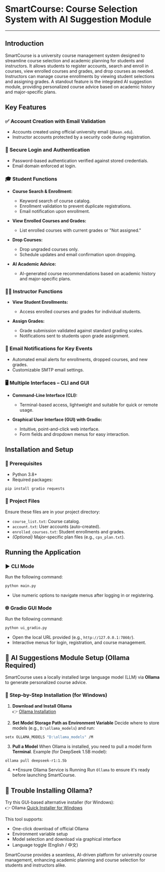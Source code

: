 # SmartCourse: Course Selection System with AI Suggestion Module
---

## Introduction

SmartCourse is a university course management system designed to streamline course selection and academic planning for students and instructors. It allows students to register accounts, search and enroll in courses, view enrolled courses and grades, and drop courses as needed. Instructors can manage course enrollments by viewing student selections and assigning grades. A standout feature is the integrated AI suggestion module, providing personalized course advice based on academic history and major-specific plans.

## Key Features

### ✅ Account Creation with Email Validation

* Accounts created using official university email (`@kean.edu`).
* Instructor accounts protected by a security code during registration.

### 🔐 Secure Login and Authentication

* Password-based authentication verified against stored credentials.
* Email domain enforced at login.

### 🎓 Student Functions

* **Course Search & Enrollment:**

  * Keyword search of course catalog.
  * Enrollment validation to prevent duplicate registrations.
  * Email notification upon enrollment.

* **View Enrolled Courses and Grades:**

  * List enrolled courses with current grades or "Not assigned."

* **Drop Courses:**

  * Drop ungraded courses only.
  * Schedule updates and email confirmation upon dropping.

* **AI Academic Advice:**

  * AI-generated course recommendations based on academic history and major-specific plans.

### 👨‍🏫 Instructor Functions

* **View Student Enrollments:**

  * Access enrolled courses and grades for individual students.

* **Assign Grades:**

  * Grade submission validated against standard grading scales.
  * Notifications sent to students upon grade assignment.

### 📧 Email Notifications for Key Events

* Automated email alerts for enrollments, dropped courses, and new grades.
* Customizable SMTP email settings.

### 🖥️ Multiple Interfaces – CLI and GUI

* **Command-Line Interface (CLI):**

  * Terminal-based access, lightweight and suitable for quick or remote usage.

* **Graphical User Interface (GUI) with Gradio:**

  * Intuitive, point-and-click web interface.
  * Form fields and dropdown menus for easy interaction.

## Installation and Setup

### 🧰 Prerequisites

* Python 3.8+
* Required packages:

```bash
pip install gradio requests
```

### 📁 Project Files

Ensure these files are in your project directory:

* `course_list.txt`: Course catalog.
* `account.txt`: User accounts (auto-created).
* `enrolled_courses.txt`: Student enrollments and grades.
* *(Optional)* Major-specific plan files (e.g., `cps_plan.txt`).

## Running the Application

### ▶️ CLI Mode

Run the following command:

```bash
python main.py
```

* Use numeric options to navigate menus after logging in or registering.

### 🌐 Gradio GUI Mode

Run the following command:

```bash
python ui_gradio.py
```

* Open the local URL provided (e.g., `http://127.0.0.1:7860/`).
* Interactive menus for login, registration, and course management.

## 🧠 AI Suggestions Module Setup (Ollama Required)

SmartCourse uses a locally installed large language model (LLM) via **Ollama** to generate personalized course advice.

### 🔧 Step-by-Step Installation (for Windows)

1. **Download and Install Ollama**  
👉 [Ollama Installation](https://ollama.com/download)

2. **Set Model Storage Path as Environment Variable**
Decide where to store models (e.g., `D:\ollama_models`) and run:
```bash
setx OLLAMA_MODELS "D:\ollama_models" /M
```

3. **Pull a Model**
When Ollama is installed, you need to pull a model form **Terminal**.
Example (for DeepSeek 1.5B model):
```bash
ollama pull deepseek-r1:1.5b
```

4. **Ensure Ollama Service is Running
Run `Ollama` to ensure it's ready before launching SmartCourse.

## 🧩 Trouble Installing Ollama?
Try this GUI-based alternative installer (for Windows):  
👉 Ollama [Quick Installer for Windows](https://github.com/EthanYixuanMi/Ollama-Windows-Installer)

This tool supports:
* One-click download of official Ollama
* Environment variable setup
* Model selection and download via graphical interface
* Language toggle (English / 中文)




SmartCourse provides a seamless, AI-driven platform for university course management, enhancing academic planning and course selection for students and instructors alike.
